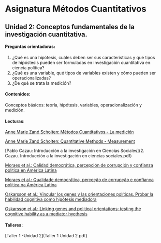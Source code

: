 # Asignatura Métodos Cuantitativos

## Unidad 2: Conceptos fundamentales de la investigación cuantitativa. 

#### Preguntas orientadoras:

1. ¿Qué es una hipótesis, cuáles deben ser sus características y qué tipos de hipóstesis pueden ser formuladas en investigación cuantitativa en ciencia política?
2. ¿Qué es una variable, qué tipos de variables existen y cómo pueden ser operacionalizadas?
3. ¿De qué se trata la medición?

#### Contenidos:

Conceptos básicos: teoría, hipótesis, variables, operacionalización y medición.

#### Lecturas: 

[Anne Marie Zand Scholten: Métodos Cuantitativos - La medición](1medición.pdf)

[Anne Marie Zand Scholten: Quantitative Methods - Measurement](1measurement.pdf)

[Pablo Cazau: Introducción a la investigación en Ciencias Sociales](2. Cazau. Introducción a la investigación en ciencias sociales.pdf)

[Moraes et al.: Calidad democrática, percepción de corrupción y confianza política en América Latina](3calidaddemocrática.pdf)

[Moraes et al.: Qualidade democrática, perceção de corrupção e confianca política na América Latina](3qualidadedemocrática.pdf)

[Oskarsson et al.: Vincular los genes y las orientaciones políticas. Probar la habilidad cognitiva como hipótesis mediadora](4vincularlosgenesalaorientaciónpolítica.pdf)

[Oskarsson et al.: Linking genes and political orientations: testing the cognitive hability as a mediator hyothesis](4linkinggenesandpoliticalorientations.pdf)

#### Talleres: 

[Taller 1 -Unidad 2](Taller 1 Unidad 2.pdf)











